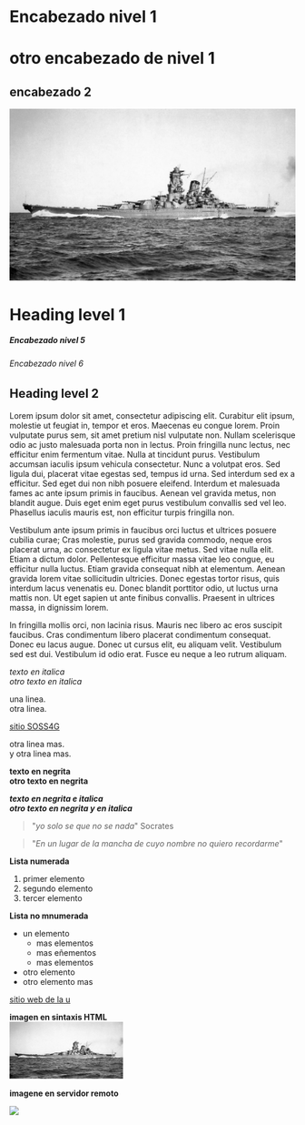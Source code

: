 # Encabezado nivel 1

otro encabezado de nivel 1
==========================
encabezado 2
------------



![](1920px-Yamato_during_Trial_Service.jpg) 

<h1>Heading level 1</h1>


##### Encabezado nivel 5
###### Encabezado  nivel 6

<h2>Heading level 2</h2>

Lorem ipsum dolor sit amet, consectetur adipiscing elit. Curabitur elit ipsum, molestie ut feugiat in, tempor et eros. Maecenas eu congue lorem. Proin vulputate purus sem, sit amet pretium nisl vulputate non. Nullam scelerisque odio ac justo malesuada porta non in lectus. Proin fringilla nunc lectus, nec efficitur enim fermentum vitae. Nulla at tincidunt purus. Vestibulum accumsan iaculis ipsum vehicula consectetur. Nunc a volutpat eros. Sed ligula dui, placerat vitae egestas sed, tempus id urna. Sed interdum sed ex a efficitur. Sed eget dui non nibh posuere eleifend. Interdum et malesuada fames ac ante ipsum primis in faucibus. Aenean vel gravida metus, non blandit augue. Duis eget enim eget purus vestibulum convallis sed vel leo. Phasellus iaculis mauris est, non efficitur turpis fringilla non.

Vestibulum ante ipsum primis in faucibus orci luctus et ultrices posuere cubilia curae; Cras molestie, purus sed gravida commodo, neque eros placerat urna, ac consectetur ex ligula vitae metus. Sed vitae nulla elit. Etiam a dictum dolor. Pellentesque efficitur massa vitae leo congue, eu efficitur nulla luctus. Etiam gravida consequat nibh at elementum. Aenean gravida lorem vitae sollicitudin ultricies. Donec egestas tortor risus, quis interdum lacus venenatis eu. Donec blandit porttitor odio, ut luctus urna mattis non. Ut eget sapien ut ante finibus convallis. Praesent in ultrices massa, in dignissim lorem.

In fringilla mollis orci, non lacinia risus. Mauris nec libero ac eros suscipit faucibus. Cras condimentum libero placerat condimentum consequat. Donec eu lacus augue. Donec ut cursus elit, eu aliquam velit. Vestibulum sed est dui. Vestibulum id odio erat. Fusce eu neque a leo rutrum aliquam.

*texto en italica*  
_otro texto en italica_

una linea.  
otra linea.


[sitio SOSS4G](https://talks.osgeo.org/foss4g-2022-workshops/talk/SGQP9V/)  


otra linea mas. <br>
y otra linea mas.

**texto en negrita**  
__otro texto en negrita__

***texto en negrita e italica***  
**_otro texto en negrita y en italica_**


> "*yo solo se que no se nada*"
Socrates


> "*En un lugar de la mancha de cuyo nombre no quiero recordarme*"



**Lista numerada**

1. primer elemento  
2. segundo elemento  
3. tercer elemento  

**Lista no mnumerada**

- un elemento  
    - mas elementos  
    - mas eñementos  
    - mas elementos  
- otro elemento  
- otro elemento mas  




[sitio web de la u](https://www.ucr.ac.cr/)  



**imagen en sintaxis HTML**  
<img src="1920px-Yamato_during_Trial_Service.jpg" width="200" height="100">  


**imagene en servidor remoto**

![](https://upload.wikimedia.org/wikipedia/commons/thumb/3/30/Yamato_during_Trial_Service.jpg/1920px-Yamato_during_Trial_Service.jpg)



